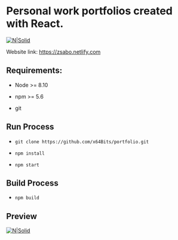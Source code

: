 # Personal work portfolios created with React.

[![N|Solid](https://res.cloudinary.com/jandup/image/upload/v1586204137/portfolio/logo192-light_kamdxk.png)](https://nodesource.com/products/nsolid)

Website link: https://zsabo.netlify.com

## Requirements:

- Node >= 8.10

- npm >= 5.6

- git

## Run Process

- `git clone https://github.com/x64Bits/portfolio.git`

- `npm install`

- `npm start`

## Build Process

- `npm build`

## Preview

[![N|Solid](https://res.cloudinary.com/jandup/image/upload/v1586204311/portfolio/portfolio-preview_khkeru.png)](https://nodesource.com/products/nsolid)
